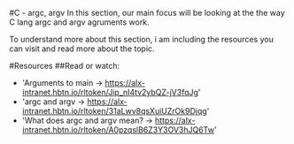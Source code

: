 #C - argc, argv
In this section, our main focus will be looking at the the way C lang argc and argv agruments work.

To understand more about this section, i am including the resources you can visit and read more about the topic.

#Resources
##Read or watch:

- 'Arguments to main -> https://alx-intranet.hbtn.io/rltoken/Jip_nI4tv2ybQZ-jV3fqJg'
- 'argc and argv -> https://alx-intranet.hbtn.io/rltoken/31aLwv8qsXuiUZrOk9Djqg'
- 'What does argc and argv mean? -> https://alx-intranet.hbtn.io/rltoken/A0pzqslB6Z3Y3OV3hJQ6Tw'
